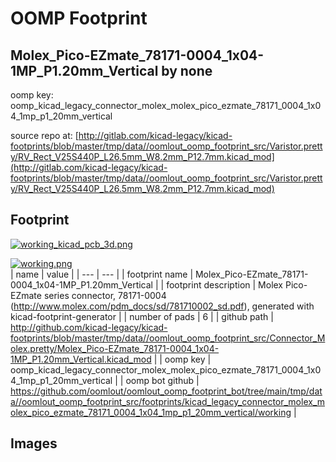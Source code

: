 # OOMP Footprint  
## Molex_Pico-EZmate_78171-0004_1x04-1MP_P1.20mm_Vertical  by none  
  
oomp key: oomp_kicad_legacy_connector_molex_molex_pico_ezmate_78171_0004_1x04_1mp_p1_20mm_vertical  
  
source repo at: [http://gitlab.com/kicad-legacy/kicad-footprints/blob/master/tmp/data//oomlout_oomp_footprint_src/Varistor.pretty/RV_Rect_V25S440P_L26.5mm_W8.2mm_P12.7mm.kicad_mod](http://gitlab.com/kicad-legacy/kicad-footprints/blob/master/tmp/data//oomlout_oomp_footprint_src/Varistor.pretty/RV_Rect_V25S440P_L26.5mm_W8.2mm_P12.7mm.kicad_mod)  
## Footprint  
  
[![working_kicad_pcb_3d.png](working_kicad_pcb_3d_600.png)](working_kicad_pcb_3d.png)  
  
[![working.png](working_600.png)](working.png)  
| name | value | 
| --- | --- | 
| footprint name | Molex_Pico-EZmate_78171-0004_1x04-1MP_P1.20mm_Vertical | 
| footprint description | Molex Pico-EZmate series connector, 78171-0004 (http://www.molex.com/pdm_docs/sd/781710002_sd.pdf), generated with kicad-footprint-generator | 
| number of pads | 6 | 
| github path | http://github.com/kicad-legacy/kicad-footprints/blob/master/tmp/data//oomlout_oomp_footprint_src/Connector_Molex.pretty/Molex_Pico-EZmate_78171-0004_1x04-1MP_P1.20mm_Vertical.kicad_mod | 
| oomp key | oomp_kicad_legacy_connector_molex_molex_pico_ezmate_78171_0004_1x04_1mp_p1_20mm_vertical | 
| oomp bot github | https://github.com/oomlout/oomlout_oomp_footprint_bot/tree/main/tmp/data//oomlout_oomp_footprint_src/footprints/kicad_legacy_connector_molex_molex_pico_ezmate_78171_0004_1x04_1mp_p1_20mm_vertical/working | 
## Images  

